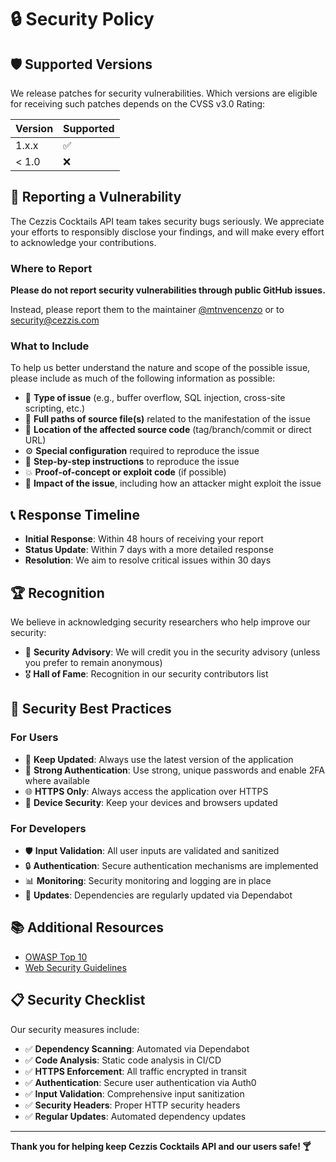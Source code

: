 # 🔒 Security Policy

## 🛡️ Supported Versions

We release patches for security vulnerabilities. Which versions are eligible for receiving such patches depends on the CVSS v3.0 Rating:

| Version | Supported          |
| ------- | ------------------ |
| 1.x.x   | :white_check_mark: |
| < 1.0   | :x:                |

## 🚨 Reporting a Vulnerability

The Cezzis Cocktails API team takes security bugs seriously. We appreciate your efforts to responsibly disclose your findings, and will make every effort to acknowledge your contributions.

### Where to Report

**Please do not report security vulnerabilities through public GitHub issues.**

Instead, please report them to the maintainer [@mtnvencenzo](https://github.com/mtnvencenzo) or to security@cezzis.com

### What to Include

To help us better understand the nature and scope of the possible issue, please include as much of the following information as possible:

- 🎯 **Type of issue** (e.g., buffer overflow, SQL injection, cross-site scripting, etc.)
- 📁 **Full paths of source file(s)** related to the manifestation of the issue
- 📍 **Location of the affected source code** (tag/branch/commit or direct URL)
- ⚙️ **Special configuration** required to reproduce the issue
- 🔄 **Step-by-step instructions** to reproduce the issue
- 💥 **Proof-of-concept or exploit code** (if possible)
- 🎯 **Impact of the issue**, including how an attacker might exploit the issue

## 📞 Response Timeline

- **Initial Response**: Within 48 hours of receiving your report
- **Status Update**: Within 7 days with a more detailed response
- **Resolution**: We aim to resolve critical issues within 30 days

## 🏆 Recognition

We believe in acknowledging security researchers who help improve our security:

- 📝 **Security Advisory**: We will credit you in the security advisory (unless you prefer to remain anonymous)
- 🎖️ **Hall of Fame**: Recognition in our security contributors list

## 🔐 Security Best Practices

### For Users

- 🔄 **Keep Updated**: Always use the latest version of the application
- 🔑 **Strong Authentication**: Use strong, unique passwords and enable 2FA where available
- 🌐 **HTTPS Only**: Always access the application over HTTPS
- 📱 **Device Security**: Keep your devices and browsers updated

### For Developers

- 🛡️ **Input Validation**: All user inputs are validated and sanitized
- 🔒 **Authentication**: Secure authentication mechanisms are implemented
- 📊 **Monitoring**: Security monitoring and logging are in place
- 🔄 **Updates**: Dependencies are regularly updated via Dependabot

## 📚 Additional Resources

- [OWASP Top 10](https://owasp.org/www-project-top-ten/)
- [Web Security Guidelines](https://developer.mozilla.org/en-US/docs/Web/Security)
 

## 📋 Security Checklist

Our security measures include:

- ✅ **Dependency Scanning**: Automated via Dependabot
- ✅ **Code Analysis**: Static code analysis in CI/CD
- ✅ **HTTPS Enforcement**: All traffic encrypted in transit
- ✅ **Authentication**: Secure user authentication via Auth0
- ✅ **Input Validation**: Comprehensive input sanitization
- ✅ **Security Headers**: Proper HTTP security headers
- ✅ **Regular Updates**: Automated dependency updates

---

**Thank you for helping keep Cezzis Cocktails API and our users safe! 🍸**